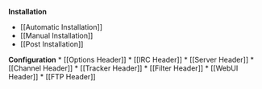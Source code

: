 **Installation**
* [[Automatic Installation]]
* [[Manual Installation]]
* [[Post Installation]]

**Configuration**
	* [[Options Header]]
	* [[IRC Header]]
	* [[Server Header]]
	* [[Channel Header]]
	* [[Tracker Header]]
	* [[Filter Header]]
	* [[WebUI Header]]
	* [[FTP Header]]